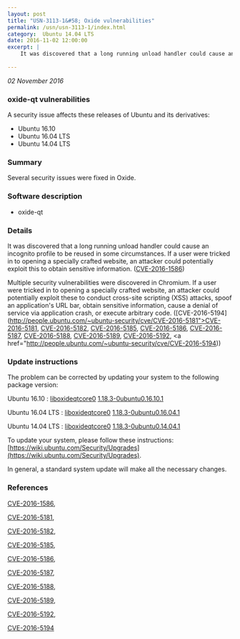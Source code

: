 ```yaml
---
layout: post
title: "USN-3113-1&#58; Oxide vulnerabilities"
permalink: /usn/usn-3113-1/index.html
category:  Ubuntu 14.04 LTS
date: 2016-11-02 12:00:00
excerpt: |
    It was discovered that a long running unload handler could cause an incognito profile to be reused in some circumstances. If a user were tricked in to opening a specially crafted website, an attacker could potentially exploit this to obtain sensitive information. ([CVE-2016-1586](http://people.ubuntu.com/~ubuntu-security/cve/CVE-2016-1586))
    
--- 
```

 
 

*02 November 2016*

### oxide-qt vulnerabilities

A security issue affects these releases of Ubuntu and its derivatives:

* Ubuntu 16.10
* Ubuntu 16.04 LTS
* Ubuntu 14.04 LTS

### Summary

Several security issues were fixed in Oxide. 

### Software description

* oxide-qt 

### Details

It was discovered that a long running unload handler could cause an incognito profile to be reused in some circumstances. If a user were tricked in to opening a specially crafted website, an attacker could potentially exploit this to obtain sensitive information. ([CVE-2016-1586](http://people.ubuntu.com/~ubuntu-security/cve/CVE-2016-1586))

Multiple security vulnerabilities were discovered in Chromium. If a user were tricked in to opening a specially crafted website, an attacker could potentially exploit these to conduct cross-site scripting (XSS) attacks, spoof an application&#39;s URL bar, obtain sensitive information, cause a denial of service via application crash, or execute arbitrary code. ([CVE-2016-5194](http://people.ubuntu.com/~ubuntu-security/cve/CVE-2016-5181">CVE-2016-5181</a>, <a href="http://people.ubuntu.com/~ubuntu-security/cve/CVE-2016-5182">CVE-2016-5182</a>, <a href="http://people.ubuntu.com/~ubuntu-security/cve/CVE-2016-5185">CVE-2016-5185</a>, <a href="http://people.ubuntu.com/~ubuntu-security/cve/CVE-2016-5186">CVE-2016-5186</a>, <a href="http://people.ubuntu.com/~ubuntu-security/cve/CVE-2016-5187">CVE-2016-5187</a>, <a href="http://people.ubuntu.com/~ubuntu-security/cve/CVE-2016-5188">CVE-2016-5188</a>, <a href="http://people.ubuntu.com/~ubuntu-security/cve/CVE-2016-5189">CVE-2016-5189</a>, <a href="http://people.ubuntu.com/~ubuntu-security/cve/CVE-2016-5192">CVE-2016-5192</a>, <a href="http://people.ubuntu.com/~ubuntu-security/cve/CVE-2016-5194)) 

### Update instructions

The problem can be corrected by updating your system to the following package version:

Ubuntu 16.10
 : [liboxideqtcore0](https://launchpad.net/ubuntu/+source/oxide-qt) <span> [1.18.3-0ubuntu0.16.10.1](https://launchpad.net/ubuntu/+source/oxide-qt/1.18.3-0ubuntu0.16.10.1) </span> 

Ubuntu 16.04 LTS
 : [liboxideqtcore0](https://launchpad.net/ubuntu/+source/oxide-qt) <span> [1.18.3-0ubuntu0.16.04.1](https://launchpad.net/ubuntu/+source/oxide-qt/1.18.3-0ubuntu0.16.04.1) </span> 

Ubuntu 14.04 LTS
 : [liboxideqtcore0](https://launchpad.net/ubuntu/+source/oxide-qt) <span> [1.18.3-0ubuntu0.14.04.1](https://launchpad.net/ubuntu/+source/oxide-qt/1.18.3-0ubuntu0.14.04.1) </span> 

To update your system, please follow these instructions: [https://wiki.ubuntu.com/Security/Upgrades](https://wiki.ubuntu.com/Security/Upgrades).

In general, a standard system update will make all the necessary changes. 

### References

 
 [CVE-2016-1586](http://people.ubuntu.com/~ubuntu-security/cve/CVE-2016-1586), 

 [CVE-2016-5181](http://people.ubuntu.com/~ubuntu-security/cve/CVE-2016-5181), 

 [CVE-2016-5182](http://people.ubuntu.com/~ubuntu-security/cve/CVE-2016-5182), 

 [CVE-2016-5185](http://people.ubuntu.com/~ubuntu-security/cve/CVE-2016-5185), 

 [CVE-2016-5186](http://people.ubuntu.com/~ubuntu-security/cve/CVE-2016-5186), 

 [CVE-2016-5187](http://people.ubuntu.com/~ubuntu-security/cve/CVE-2016-5187), 

 [CVE-2016-5188](http://people.ubuntu.com/~ubuntu-security/cve/CVE-2016-5188), 

 [CVE-2016-5189](http://people.ubuntu.com/~ubuntu-security/cve/CVE-2016-5189), 

 [CVE-2016-5192](http://people.ubuntu.com/~ubuntu-security/cve/CVE-2016-5192), 

 [CVE-2016-5194](http://people.ubuntu.com/~ubuntu-security/cve/CVE-2016-5194)
 

